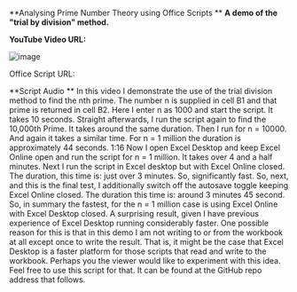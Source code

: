 **Analysing Prime Number Theory using Office Scripts
**
**A demo of the "trial by division" method.**

**YouTube Video URL:**


![image](https://user-images.githubusercontent.com/47678539/219172372-98f143da-81fa-4c73-9d05-f82b76e7cdd2.png)

Office Script URL: 

**Script Audio
**
In this video I demonstrate the use of the trial division method to find the nth prime. 
The number n is supplied in cell B1 and that prime is returned in cell B2. 
Here I enter n as 1000 and start the script. It takes 10 seconds. Straight afterwards, I run the script again to find the 10,000th Prime.  It takes around the same duration. Then I run for n = 10000. And again it takes a similar time. 
For n = 1 million the duration is approximately 44 seconds. 
1:16
Now I open Excel Desktop and keep Excel Online open and run the script for n = 1 million. It takes over 4 and a half minutes. 
Next I run the script in Excel desktop but with Excel Online closed. The duration, this time is: just over 3 minutes. So, significantly fast. 
So, next, and this is the final test,  I additionally switch off the autosave toggle keeping Excel Online closed. The duration this time is: around 3 minutes 45 second.
So, in summary the fastest, for the n = 1 million case is using Excel Online with Excel Desktop closed. 
A surprising result, given I have previous experience of Excel Desktop running considerably faster. One possible reason for this is that in this demo I am not writing to or from the workbook at all except once to write the result. That is, it might be the case that Excel Desktop is a faster platform for those scripts that read and write to the workbook. Perhaps you the viewer would like to experiment with this idea. Feel free to use this script for that. 
It can be found at the GitHub repo address that follows.

